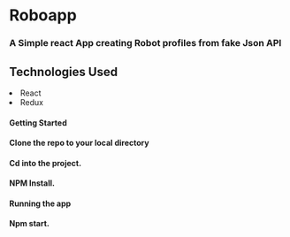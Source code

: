# Roboapp

 <h3> A Simple react App creating Robot profiles from fake Json API</h3>

 <h2>Technologies Used</h2>
 <li>React</li>
 <li>Redux</li>
 

<h4>Getting Started</h4>
<h4>Clone the repo to your local directory</h4>
<h4>Cd into the project.</h4>
<h4>NPM Install.</h4>
<h4>Running the app</h4>
<h4>Npm start.</h4>

